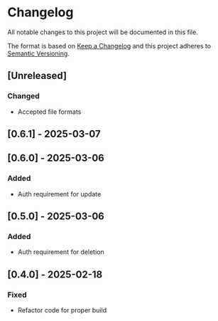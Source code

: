 # Changelog

All notable changes to this project will be documented in this file.

The format is based on [Keep a Changelog](http://keepachangelog.com/en/1.0.0/)
and this project adheres to [Semantic Versioning](http://semver.org/spec/v2.0.0.html).

## [Unreleased]

### Changed
- Accepted file formats

## [0.6.1] - 2025-03-07

## [0.6.0] - 2025-03-06

### Added
- Auth requirement for update

## [0.5.0] - 2025-03-06

### Added
- Auth requirement for deletion

## [0.4.0] - 2025-02-18

### Fixed
- Refactor code for proper build
